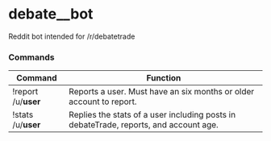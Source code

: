 # debate__bot
Reddit bot intended for /r/debatetrade

### Commands
| Command                  | Function                                                                                             |
| -------------------------|----------------------------------------------------------------------------------------------------|
| !report /u/__user__      | Reports a user. Must have an six months or older account to report.                                    |
| !stats /u/__user__       | Replies the stats of a user including posts in debateTrade, reports, and account age.|
